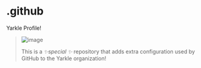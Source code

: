 # .github
Yarkle Profile!

> ![image](https://github.com/Yarkle/.github/assets/72381315/2b728d79-4700-492c-8790-7127115664e6)
>
> This is a *✨special ✨* repository that adds extra configuration used by GitHub to the Yarkle organization!
